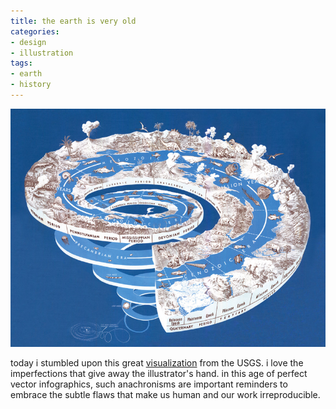 ```yaml
---
title: the earth is very old
categories:
- design
- illustration
tags:
- earth
- history
---
```


![geologic time](04/20110405_ageoftheearth.png)

today i stumbled upon this great [visualization](http://pubs.usgs.gov/gip/geotime/time.html) from the USGS. i love the imperfections that give away the illustrator's hand. in this age of perfect vector infographics, such anachronisms are important reminders to embrace the subtle flaws that make us human and our work irreproducible.
